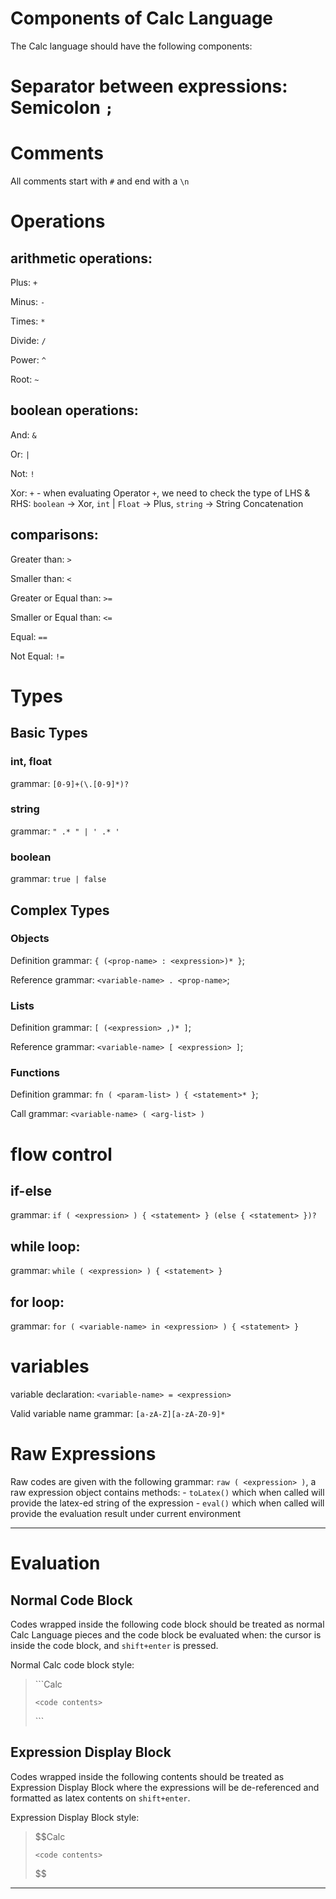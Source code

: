 # Components of Calc Language

The Calc language should have the following components:

# Separator between expressions: Semicolon `;`

# Comments

All comments start with `#` and end with a `\n`

# Operations

## arithmetic operations: 
Plus: `+` 

Minus: `-` 

Times: `*`

Divide: `/`

Power: `^`

Root: `~`

## boolean operations:

And: `&`

Or: `|`

Not: `!`

Xor: `+` - when evaluating Operator `+`, we need to check the type of LHS & RHS: `boolean` -> Xor, `int` | `Float` -> Plus, `string` -> String Concatenation

## comparisons: 

Greater than: `>`

Smaller than: `<`

Greater or Equal than: `>=`

Smaller or Equal than: `<=`

Equal: `==`

Not Equal: `!=`

# Types

## Basic Types

### int, float

grammar: `[0-9]+(\.[0-9]*)?`

### string

grammar: `" .* " | ' .* '`

### boolean

grammar: `true | false`

## Complex Types

### Objects

Definition grammar: `{ (<prop-name> : <expression>)* }`;

Reference grammar: `<variable-name> . <prop-name>`;

### Lists

Definition grammar: `[ (<expression> ,)* ]`;

Reference grammar: `<variable-name> [ <expression> ]`;

### Functions

Definition grammar: `fn ( <param-list> ) { <statement>* }`;

Call grammar: `<variable-name> ( <arg-list> )`

# flow control

## if-else

grammar: `if ( <expression> ) { <statement> } (else { <statement> })?`

## while loop:

grammar: `while ( <expression> ) { <statement> }`
## for loop: 

grammar: `for ( <variable-name> in <expression> ) { <statement> }`

# variables

variable declaration: `<variable-name> = <expression>`

Valid variable name grammar: `[a-zA-Z][a-zA-Z0-9]*`

# Raw Expressions

Raw codes are given with the following grammar: `raw ( <expression> )`, a raw expression object contains methods:
     - `toLatex()` which when called will provide the latex-ed string of the expression
     - `eval()` which when called will provide the evaluation result under current environment

- - -
# Evaluation

## Normal Code Block

Codes wrapped inside the following code block should be treated as normal Calc Language pieces
and the code block be evaluated when: the cursor is inside the code block, and `shift+enter` is pressed.

Normal Calc code block style: 

> \```Calc
> 
> `<code contents>`
> 
> \```

## Expression Display Block

Codes wrapped inside the following contents should be treated as Expression Display Block where the expressions will be de-referenced and formatted as latex contents on `shift+enter`.

Expression Display Block style: 

> \$\$Calc
> 
> `<code contents>`
> 
> \$\$

- - - 


